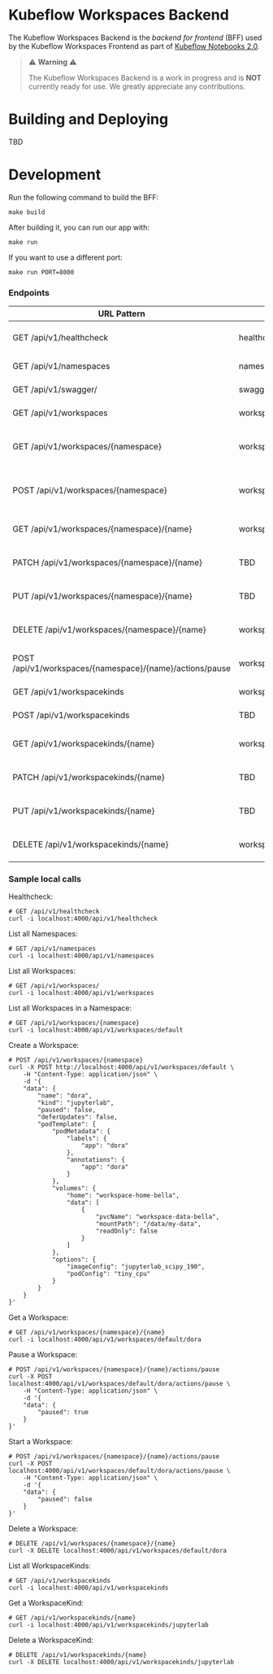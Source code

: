 # Kubeflow Workspaces Backend
The Kubeflow Workspaces Backend is the _backend for frontend_ (BFF) used by the Kubeflow Workspaces Frontend as part of [Kubeflow Notebooks 2.0](https://github.com/kubeflow/kubeflow/issues/7156).

> ⚠️ __Warning__ ⚠️
>
> The Kubeflow Workspaces Backend is a work in progress and is __NOT__ currently ready for use.
> We greatly appreciate any contributions.

# Building and Deploying

TBD

# Development

Run the following command to build the BFF:

```shell
make build
```

After building it, you can run our app with:

```shell
make run
```

If you want to use a different port:

```shell
make run PORT=8000
```

### Endpoints

| URL Pattern                                               | Handler                   | Action                                  |
|-----------------------------------------------------------|---------------------------|-----------------------------------------|
| GET /api/v1/healthcheck                                   | healthcheck_handler       | Show application information            |
| GET /api/v1/namespaces                                    | namespaces_handler        | Get all Namespaces                      |
| GET /api/v1/swagger/                                      | swagger_handler           | Swagger API documentation               |
| GET /api/v1/workspaces                                    | workspaces_handler        | Get all Workspaces                      |
| GET /api/v1/workspaces/{namespace}                        | workspaces_handler        | Get all Workspaces from a namespace     |
| POST /api/v1/workspaces/{namespace}                       | workspaces_handler        | Create a Workspace in a given namespace |
| GET /api/v1/workspaces/{namespace}/{name}                 | workspaces_handler        | Get a Workspace entity                  |
| PATCH /api/v1/workspaces/{namespace}/{name}               | TBD                       | Patch a Workspace entity                |
| PUT /api/v1/workspaces/{namespace}/{name}                 | TBD                       | Update a Workspace entity               |
| DELETE /api/v1/workspaces/{namespace}/{name}              | workspaces_handler        | Delete a Workspace entity               |
| POST /api/v1/workspaces/{namespace}/{name}/actions/pause  | workspace_actions_handler | Set paused state of a workspace         |
| GET /api/v1/workspacekinds                                | workspacekinds_handler    | Get all WorkspaceKind                   |
| POST /api/v1/workspacekinds                               | TBD                       | Create a WorkspaceKind                  |
| GET /api/v1/workspacekinds/{name}                         | workspacekinds_handler    | Get a WorkspaceKind entity              |
| PATCH /api/v1/workspacekinds/{name}                       | TBD                       | Patch a WorkspaceKind entity            |
| PUT /api/v1/workspacekinds/{name}                         | TBD                       | Update a WorkspaceKind entity           |
| DELETE /api/v1/workspacekinds/{name}                      | workspacekinds_handler    | Delete a WorkspaceKind entity           |

### Sample local calls

Healthcheck:

```shell
# GET /api/v1/healthcheck
curl -i localhost:4000/api/v1/healthcheck
```

List all Namespaces:

```shell
# GET /api/v1/namespaces
curl -i localhost:4000/api/v1/namespaces
```

List all Workspaces:

```shell
# GET /api/v1/workspaces/
curl -i localhost:4000/api/v1/workspaces
```

List all Workspaces in a Namespace:

```shell
# GET /api/v1/workspaces/{namespace}
curl -i localhost:4000/api/v1/workspaces/default
```

Create a Workspace:

```shell
# POST /api/v1/workspaces/{namespace}
curl -X POST http://localhost:4000/api/v1/workspaces/default \
    -H "Content-Type: application/json" \
    -d '{
    "data": {
        "name": "dora",
        "kind": "jupyterlab",
        "paused": false,
        "deferUpdates": false,
        "podTemplate": {
            "podMetadata": {
                "labels": {
                    "app": "dora"
                },
                "annotations": {
                    "app": "dora"
                }
            },
            "volumes": {
                "home": "workspace-home-bella",
                "data": [
                    {
                        "pvcName": "workspace-data-bella",
                        "mountPath": "/data/my-data",
                        "readOnly": false
                    }
                ]
            },
            "options": {
                "imageConfig": "jupyterlab_scipy_190",
                "podConfig": "tiny_cpu"
            }
        }
    }
}'
```

Get a Workspace:

```shell
# GET /api/v1/workspaces/{namespace}/{name}
curl -i localhost:4000/api/v1/workspaces/default/dora
```

Pause a Workspace:

```shell
# POST /api/v1/workspaces/{namespace}/{name}/actions/pause
curl -X POST localhost:4000/api/v1/workspaces/default/dora/actions/pause \
    -H "Content-Type: application/json" \
    -d '{
    "data": {
        "paused": true
    }
}'
```

Start a Workspace:

```shell
# POST /api/v1/workspaces/{namespace}/{name}/actions/pause
curl -X POST localhost:4000/api/v1/workspaces/default/dora/actions/pause \
    -H "Content-Type: application/json" \
    -d '{
    "data": {
        "paused": false
    }
}'
```

Delete a Workspace:

```shell
# DELETE /api/v1/workspaces/{namespace}/{name}
curl -X DELETE localhost:4000/api/v1/workspaces/default/dora
```

List all WorkspaceKinds:

```shell
# GET /api/v1/workspacekinds
curl -i localhost:4000/api/v1/workspacekinds
```

Get a WorkspaceKind:

```shell
# GET /api/v1/workspacekinds/{name}
curl -i localhost:4000/api/v1/workspacekinds/jupyterlab
```

Delete a WorkspaceKind:

```shell
# DELETE /api/v1/workspacekinds/{name}
curl -X DELETE localhost:4000/api/v1/workspacekinds/jupyterlab
```
